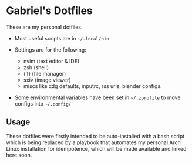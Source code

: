 # Gabriel's Dotfiles

These are my personal dotfiles.

- Most useful scripts are in `~/.local/bin`
- Settings are for the following:
    - nvim (text editor & IDE)
    - zsh (shell)
    - (lf) (file manager)
    - sxiv (image viewer)
    - miscs like xdg defaults, inputrc, rss urls, blender configs.

- Some environmental variables have been set in `~/.zprofile` to move configs into `~/.config/`


## Usage

These dotfiles were firstly intended to be auto-installed with a bash script which is being replaced by a playbook that automates my personal Arch Linux installation for idempotence, which will be made available and linked here soon.
